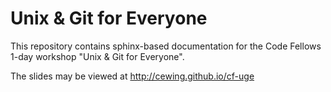 # Unix & Git for Everyone

This repository contains sphinx-based documentation for the Code Fellows 1-day
workshop "Unix & Git for Everyone".

The slides may be viewed at http://cewing.github.io/cf-uge
